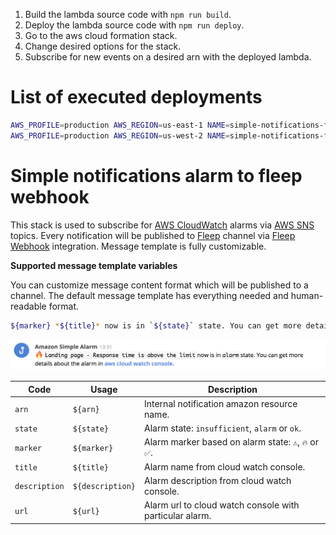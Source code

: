 1. Build the lambda source code with `npm run build`.
2. Deploy the lambda source code with `npm run deploy`.
3. Go to the aws cloud formation stack.
4. Change desired options for the stack.
5. Subscribe for new events on a desired arn with the deployed lambda.

# List of executed deployments
```bash
AWS_PROFILE=production AWS_REGION=us-east-1 NAME=simple-notifications-fire-alarm-to-fleep-webhook NODE_ENV=production npm run deploy
AWS_PROFILE=production AWS_REGION=us-west-2 NAME=simple-notifications-fire-alarm-to-fleep-webhook NODE_ENV=production npm run deploy
```

# Simple notifications alarm to fleep webhook
This stack is used to subscribe for [AWS CloudWatch](https://console.aws.amazon.com/cloudwatch/home) alarms via [AWS SNS](https://console.aws.amazon.com/sns/home) topics.
Every notification will be published to [Fleep](https://fleep.io/) channel via [Fleep Webhook](https://fleep.io/blog/integrations/webhooks/) integration.
Message template is fully customizable.

**Supported message template variables**

You can customize message content format which will be published to a channel.
The default message template has everything needed and human-readable format.

```bash
${marker} *${title}* now is in `${state}` state. You can get more details about the alarm in ${url}<<aws cloud watch console>>.
```

![Default template example](docs/example.png)

|Code|Usage|Description|
|----|-----|-----------|
|`arn`|`${arn}`|Internal notification amazon resource name.|
|`state`|`${state}`|Alarm state: `insufficient`, `alarm` or `ok`.|
|`marker`|`${marker}`|Alarm marker based on alarm state: `⚠`, `🔥` or `✅`.|
|`title`|`${title}`|Alarm name from cloud watch console.|
|`description`|`${description}`|Alarm description from cloud watch console.|
|`url`|`${url}`|Alarm url to cloud watch console with particular alarm.|
